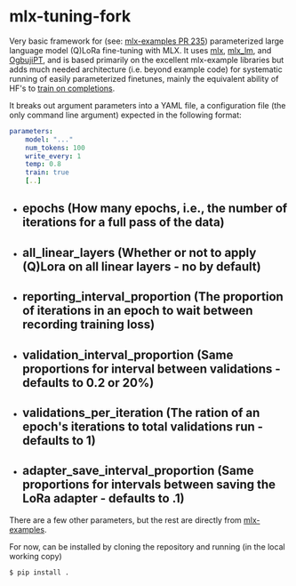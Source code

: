 # mlx-tuning-fork
Very basic framework for (see: [mlx-examples PR 235](https://github.com/ml-explore/mlx-examples/pull/235)) parameterized 
large language model (Q)LoRa fine-tuning with MLX.  It uses [mlx](https://github.com/ml-explore/mlx), [mlx_lm](https://github.com/ml-explore/mlx-examples/tree/main/llms/mlx_lm), 
and [OgbujiPT](https://github.com/OoriData/OgbujiPT), and is based primarily on the excellent mlx-example libraries
but adds much needed architecture (i.e. beyond example code) for systematic running of easily parameterized finetunes, mainly the equivalent
ability of HF's to [train on completions](https://huggingface.co/docs/trl/sft_trainer#train-on-completions-only). 

It breaks out argument parameters into a YAML file, a configuration file (the only command line argument) expected 
in the following format:

```yaml
parameters:
    model: "..."
    num_tokens: 100
    write_every: 1
    temp: 0.8
    train: true
    [..]
```

* ## **epochs** (How many epochs, i.e., the number of iterations for a full pass of the data)
* ## **all_linear_layers** (Whether or not to apply (Q)Lora on all linear layers - no by default)
* ## **reporting_interval_proportion** (The proportion of iterations in an epoch to wait between recording training loss)
* ## **validation_interval_proportion** (Same proportions for interval between validations - defaults to 0.2 or 20%)
* ## **validations_per_iteration** (The ration of an epoch's iterations to total validations run - defaults to 1)
* ## **adapter_save_interval_proportion** (Same proportions for intervals between saving the LoRa adapter - defaults to .1)

There are a few other parameters, but the rest are directly from 
[mlx-examples](https://github.com/ml-explore/mlx-examples/blob/main/llms/mlx_lm/tuner/trainer.py#L12).

For now, can be installed by cloning the repository and running (in the local working copy)

```bash
$ pip install .
```

